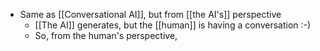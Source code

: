 - Same as [[Conversational AI]], but from [[the AI's]] perspective
	- [[The AI]] generates, but the [[human]] is having a conversation :-)
	- So, from the human's perspective,